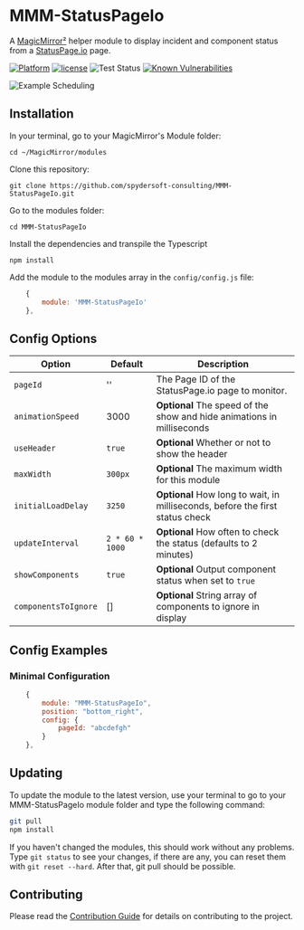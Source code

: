 # MMM-StatusPageIo

A [MagicMirror²](https://magicmirror.builders) helper module to display incident and component status from a [StatusPage.io](https://statuspage.io) page.

[![Platform](https://img.shields.io/badge/platform-MagicMirror-informational)](https://MagicMirror.builders)
[![license](https://img.shields.io/github/license/mashape/apistatus.svg)](https://raw.githubusercontent.com/spydersoft-consulting/MMM-StatusPageIo/master/LICENSE)
![Test Status](https://github.com/spydersoft-consulting/MMM-StatusPageIo/actions/workflows/node.js.yml/badge.svg)
[![Known Vulnerabilities](https://snyk.io/test/github/spydersoft-consulting/MMM-StatusPageIo/badge.svg)](https://snyk.io/test/github/spydersoft-consulting/MMM-StatusPageIo)

![Example Scheduling](.github/example-screenshot.png)

## Installation

In your terminal, go to your MagicMirror's Module folder:

```
cd ~/MagicMirror/modules
```

Clone this repository:

```
git clone https://github.com/spydersoft-consulting/MMM-StatusPageIo.git
```

Go to the modules folder:

```
cd MMM-StatusPageIo
```

Install the dependencies and transpile the Typescript

```
npm install
```

Add the module to the modules array in the `config/config.js` file:

```javascript
    {
        module: 'MMM-StatusPageIo'
    },
```

## Config Options

| **Option**           | **Default**     | **Description**                                                               |
| -------------------- | --------------- | ----------------------------------------------------------------------------- |
| `pageId`             | ''              | The Page ID of the StatusPage.io page to monitor.                             |
| `animationSpeed`     | 3000            | **Optional** The speed of the show and hide animations in milliseconds        |
| `useHeader`          | `true`          | **Optional** Whether or not to show the header                                |
| `maxWidth`           | `300px`         | **Optional** The maximum width for this module                                |
| `initialLoadDelay`   | `3250`          | **Optional** How long to wait, in milliseconds, before the first status check |
| `updateInterval`     | `2 * 60 * 1000` | **Optional** How often to check the status (defaults to 2 minutes)            |
| `showComponents`     | `true`          | **Optional** Output component status when set to `true`                       |
| `componentsToIgnore` | []              | **Optional** String array of components to ignore in display                  |

## Config Examples

### Minimal Configuration

```javascript
    {
		module: "MMM-StatusPageIo",
		position: "bottom_right",
		config: {
			pageId: "abcdefgh"
		}
	},
```

## Updating

To update the module to the latest version, use your terminal to go to your MMM-StatusPageIo module folder and type the following command:

```bash
git pull
npm install
```

If you haven't changed the modules, this should work without any problems.
Type `git status` to see your changes, if there are any, you can reset them with `git reset --hard`. After that, git pull should be possible.

## Contributing

Please read the [Contribution Guide](CONTRIBUTING.md) for details on contributing to the project.
